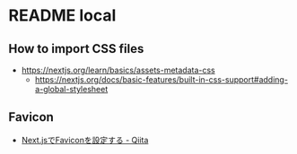 # README local

## How to import CSS files

- https://nextjs.org/learn/basics/assets-metadata-css
    - https://nextjs.org/docs/basic-features/built-in-css-support#adding-a-global-stylesheet

## Favicon

- [Next.jsでFaviconを設定する - Qiita](https://qiita.com/purpleeeee/items/cd9aca1ae735ad678355)
